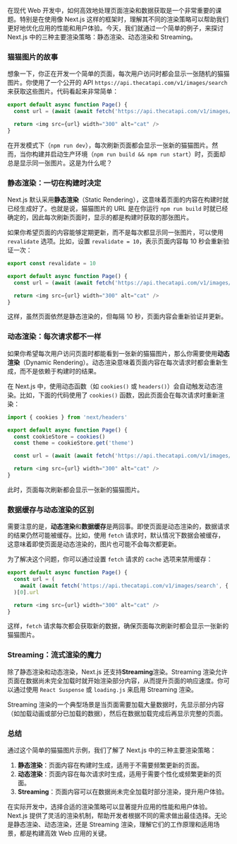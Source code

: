 在现代 Web 开发中，如何高效地处理页面渲染和数据获取是一个非常重要的课题。特别是在使用像 Next.js 这样的框架时，理解其不同的渲染策略可以帮助我们更好地优化应用的性能和用户体验。今天，我们就通过一个简单的例子，来探讨 Next.js 中的三种主要渲染策略：静态渲染、动态渲染和 Streaming。

### 猫猫图片的故事

想象一下，你正在开发一个简单的页面，每次用户访问时都会显示一张随机的猫猫图片。你使用了一个公开的 API `https://api.thecatapi.com/v1/images/search` 来获取这些图片。代码看起来非常简单：

```javascript
export default async function Page() {
  const url = (await (await fetch('https://api.thecatapi.com/v1/images/search')).json())[0].url

  return <img src={url} width="300" alt="cat" />
}
```

在开发模式下（`npm run dev`），每次刷新页面都会显示一张新的猫猫图片。然而，当你构建并启动生产环境（`npm run build && npm run start`）时，页面却总是显示同一张图片。这是为什么呢？

### 静态渲染：一切在构建时决定

Next.js 默认采用**静态渲染**（Static Rendering），这意味着页面的内容在构建时就已经生成好了。也就是说，猫猫图片的 URL 是在你运行 `npm run build` 时就已经确定的，因此每次刷新页面时，显示的都是构建时获取的那张图片。

如果你希望页面的内容能够定期更新，而不是每次都显示同一张图片，可以使用 `revalidate` 选项。比如，设置 `revalidate = 10`，表示页面内容每 10 秒会重新验证一次：

```javascript
export const revalidate = 10

export default async function Page() {
  const url = (await (await fetch('https://api.thecatapi.com/v1/images/search')).json())[0].url

  return <img src={url} width="300" alt="cat" />
}
```

这样，虽然页面依然是静态渲染的，但每隔 10 秒，页面内容会重新验证并更新。

### 动态渲染：每次请求都不一样

如果你希望每次用户访问页面时都能看到一张新的猫猫图片，那么你需要使用**动态渲染**（Dynamic Rendering）。动态渲染意味着页面内容在每次请求时都会重新生成，而不是依赖于构建时的结果。

在 Next.js 中，使用动态函数（如 `cookies()` 或 `headers()`）会自动触发动态渲染。比如，下面的代码使用了 `cookies()` 函数，因此页面会在每次请求时重新渲染：

```javascript
import { cookies } from 'next/headers'

export default async function Page() {
  const cookieStore = cookies()
  const theme = cookieStore.get('theme')

  const url = (await (await fetch('https://api.thecatapi.com/v1/images/search')).json())[0].url

  return <img src={url} width="300" alt="cat" />
}
```

此时，页面每次刷新都会显示一张新的猫猫图片。

### 数据缓存与动态渲染的区别

需要注意的是，**动态渲染**和**数据缓存**是两回事。即使页面是动态渲染的，数据请求的结果仍然可能被缓存。比如，使用 `fetch` 请求时，默认情况下数据会被缓存，这意味着即使页面是动态渲染的，图片也可能不会每次都更新。

为了解决这个问题，你可以通过设置 `fetch` 请求的 `cache` 选项来禁用缓存：

```javascript
export default async function Page() {
  const url = (
    await (await fetch('https://api.thecatapi.com/v1/images/search', { cache: 'no-store' })).json()
  )[0].url

  return <img src={url} width="300" alt="cat" />
}
```

这样，`fetch` 请求每次都会获取新的数据，确保页面每次刷新时都会显示一张新的猫猫图片。

### Streaming：流式渲染的魔力

除了静态渲染和动态渲染，Next.js 还支持**Streaming**渲染。Streaming 渲染允许页面在数据尚未完全加载时就开始渲染部分内容，从而提升页面的响应速度。你可以通过使用 `React Suspense` 或 `loading.js` 来启用 Streaming 渲染。

Streaming 渲染的一个典型场景是当页面需要加载大量数据时，先显示部分内容（如加载动画或部分已加载的数据），然后在数据加载完成后再显示完整的页面。

### 总结

通过这个简单的猫猫图片示例，我们了解了 Next.js 中的三种主要渲染策略：

1. **静态渲染**：页面内容在构建时生成，适用于不需要频繁更新的页面。
2. **动态渲染**：页面内容在每次请求时生成，适用于需要个性化或频繁更新的页面。
3. **Streaming**：页面内容可以在数据尚未完全加载时部分渲染，提升用户体验。

在实际开发中，选择合适的渲染策略可以显著提升应用的性能和用户体验。Next.js 提供了灵活的渲染机制，帮助开发者根据不同的需求做出最佳选择。无论是静态渲染、动态渲染，还是 Streaming 渲染，理解它们的工作原理和适用场景，都是构建高效 Web 应用的关键。
